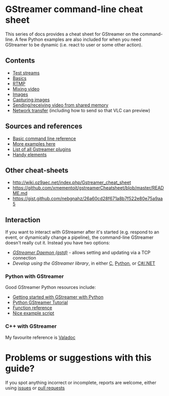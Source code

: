 # GStreamer command-line cheat sheet

This series of docs provides a cheat sheet for GStreamer on the command-line.
A few Python examples are also included for when you need GStreamer to be dynamic (i.e. react to user or some other action).

## Contents

* [Test streams](test_streams.md)
* [Basics](basics.md)
* [RTMP](rtmp.md)
* [Mixing video](mixing.md)
* [Images](images.md)
* [Capturing images](capturing_images.md)
* [Sending/receiving video from shared memory](memory_transfer.md)
* [Network transfer](network_transfer.md) (including how to send so that VLC can preview)

## Sources and references

* [Basic command line reference](http://docs.gstreamer.com/display/GstSDK/Basic+tutorial+10%3A+GStreamer+tools)
* [More examples here](http://docs.gstreamer.com/display/GstSDK/gst-launch)
* [List of all Gstreamer plugins](https://gstreamer.freedesktop.org/documentation/plugins.html)
* [Handy elements](https://gstreamer.freedesktop.org/documentation/tutorials/basic/handy-elements.html#uridecodebin)

## Other cheat-sheets

* http://wiki.oz9aec.net/index.php/Gstreamer_cheat_sheet
* https://github.com/xmementoit/gstreamerCheatsheet/blob/master/README.md
* https://gist.github.com/nebgnahz/26a60cd28f671a8b7f522e80e75a9aa5

## Interaction

If you want to interact with GStreamer after it's started (e.g. respond to an event, or dynamically change a pipeline), the command-line GStreamer doesn't really cut it. Instead you have two options:

* *[GStreamer Daemon (gstd)](https://github.com/RidgeRun/gstd-1.x)* - allows setting and updating via a TCP connection
* *Develop using the GStreamer library*, in either [C](https://gstreamer.freedesktop.org/documentation/application-development/basics/helloworld.html), [Python](https://github.com/GStreamer/gst-python), or [C#/.NET](https://github.com/GStreamer/gstreamer-sharp)

### Python with GStreamer

Good GStreamer Python resources include:

* [Getting started with GStreamer with Python](https://www.jonobacon.com/2006/08/28/getting-started-with-gstreamer-with-python/)
* [Python GStreamer Tutorial](http://brettviren.github.io/pygst-tutorial-org/pygst-tutorial.html)
* [Function reference](http://lazka.github.io/pgi-docs/#Gst-1.0)
* [Nice example script](https://github.com/rabits/rstream/blob/master/rstream.py)

### C++ with GStreamer

My favourite reference is [Valadoc](https://valadoc.org/gstreamer-1.0/index.htm)

# Problems or suggestions with this guide?

If you spot anything incorrect or incomplete, reports are welcome, either using [issues](issues) or [pull requests](pulls)
